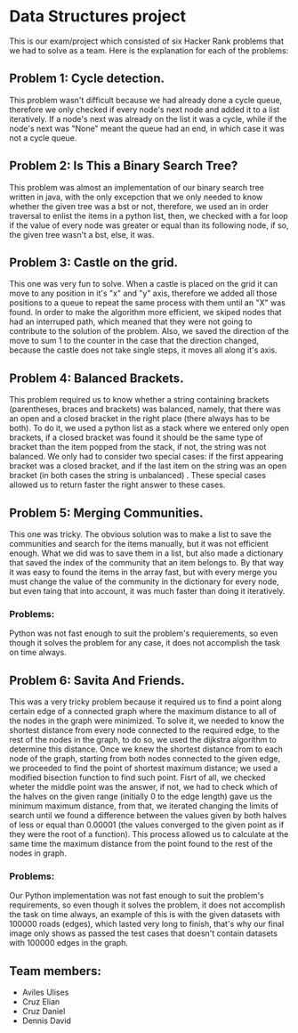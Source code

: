 # Data Structures project #
This is our exam/project which consisted of six Hacker Rank problems that we had to solve as a team. Here is the explanation for each of the problems:
## Problem 1: Cycle detection. ##
This problem wasn't difficult because we had already done a cycle queue, therefore we only checked if every node's next node and added it to a list iteratively. If a node's next
was already on the list it was a cycle, while if the node's next was "None" meant the queue had an end, in which case it was not a cycle queue.
## Problem 2: Is This a Binary Search Tree? ##
This problem was almost an implementation of our binary search tree written in java, with the only excepction that we only needed to know whether the given tree was a bst or not, therefore, we used an in order traversal to enlist the items in a python list, then, we checked with a for loop if the value of every node was greater or equal than its following node, if so, the given tree wasn't a bst, else, it was.
## Problem 3: Castle on the grid. ##
This one was very fun to solve. When a castle is placed on the grid it can move to any position in it's "x" and "y" axis, therefore we added all those positions to a queue to 
repeat the same process with them until an "X" was found. In order to make the algorithm more efficient, we skiped nodes that had an interruped path, which meaned that they were
not going to contribute to the solution of the problem. Also, we saved the direction of the move to sum 1 to the counter in the case that the direction changed, because the 
castle does not take single steps, it moves all along it's axis.
## Problem 4: Balanced Brackets. ##
This problem required us to know whether a string containing brackets (parentheses, braces and brackets) was balanced, namely, that there was an open and a closed bracket in the right place (there always has to be both). To do it, we used a python list as a stack where we entered only open brackets, if a closed bracket was found it should be the same type of bracket than the item popped from the stack, if not, the string was not balanced. We only had to consider two special cases: if the first appearing bracket was a closed bracket, and if the last item on the string was an open bracket (in both cases the string is unbalanced) . These special cases allowed us to return faster the right answer to these cases.
## Problem 5: Merging Communities. ##
This one was tricky. The obvious solution was to make a list to save the communities and search for the items manually, but it was not efficient enough. What we did was to save
them in a list, but also made a dictionary that saved the index of the community that an item belongs to. By that way it was easy to found the items in the array fast, but with
every merge you must change the value of the community in the dictionary for every node, but even taing that into account, it was much faster than doing it iteratively.
### Problems: ###
Python was not fast enough to suit the problem's requierements, so even though it solves the problem for any case, it does not accomplish the task on time always.
## Problem 6: Savita And Friends. ##
This was a very tricky problem because it required us to find a point along certain edge of a connected graph where the maximum distance to all of the nodes in the graph were minimized. To solve it, we needed to know the shortest distance from every node connected to the required edge, to the rest of the nodes in the graph, to do so, we used the dijkstra algorithm to determine this distance.
Once we knew the shortest distance from to each node of the graph, starting from both nodes connected to the given edge, we proceeded to find the point of shortest maximum distance; we used a modified bisection function to find such point. Fisrt of all, we checked wheter the middle point was the answer, if not, we had to check which of the halves on the given range (initially 0 to the edge length) gave us the minimum maximum distance, from that, we iterated changing the limits of search until we found a difference between the values given by both halves of less or equal than 0.00001 (the values converged to the given point as if they were the root of a function). This process allowed us to calculate at the same time the maximum distance from the point found to the rest of the nodes in graph.
### Problems: ###
Our Python implementation was not fast enough to suit the problem's requirements, so even though it solves the problem, it does not accomplish the task on time always, an example of this is with the given datasets with 100000 roads (edges), which lasted very long to finish, that's why our final image only shows as passed the test cases that doesn't contain datasets with 100000 edges in the graph.
## Team members: ##
* Aviles Ulises
* Cruz Elian
* Cruz Daniel
* Dennis David
